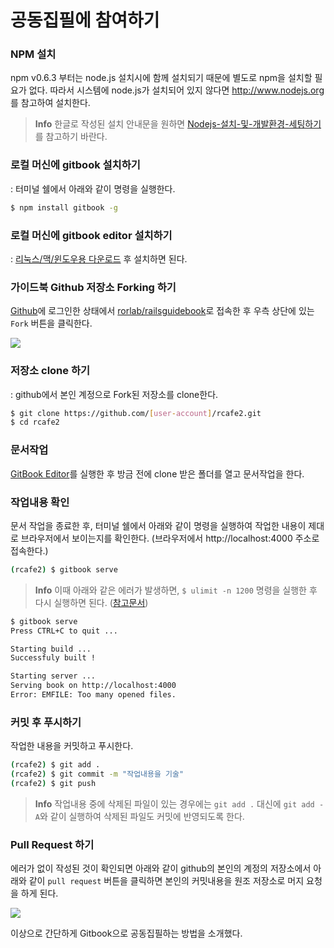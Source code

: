 # 공동집필에 참여하기

### NPM 설치

npm v0.6.3 부터는 node.js 설치시에 함께 설치되기 때문에 별도로 npm을 설치할 필요가 없다. 따라서 시스템에 node.js가 설치되어 있지 않다면 http://www.nodejs.org 를 참고하여 설치한다.

> **Info** 한글로 작성된 설치 안내문을 원하면  [Nodejs-설치-및-개발환경-세팅하기](http://inspiredjw.tistory.com/entry/Nodejs-설치-및-개발환경-세팅하기)를 참고하기 바란다.


### 로컬 머신에 gitbook 설치하기

: 터미널 쉘에서 아래와 같이 명령을 실행한다.

```bash
$ npm install gitbook -g
```

### 로컬 머신에 gitbook editor 설치하기

: [리눅스/맥/윈도우용 다운로드](https://github.com/GitbookIO/editor/releases) 후 설치하면 된다.

### 가이드북 Github 저장소 Forking 하기

[Github](https://github.com)에 로그인한 상태에서 [rorlab/railsguidebook](https://github.com/rorlab/railsguidebook)로 접속한 후 우측 상단에 있는 `Fork` 버튼을 클릭한다.

![](http://i1373.photobucket.com/albums/ag392/rorlab/Photobucket%20Desktop%20-%20RORLAB/rcafe/2016-12-22_20-12-10_zpsxnmtoly0.png)


### 저장소 clone 하기

: github에서 본인 계정으로 Fork된 저장소를 clone한다.

```bash
$ git clone https://github.com/[user-account]/rcafe2.git
$ cd rcafe2
```

### 문서작업

[GitBook Editor](https://github.com/GitbookIO/editor)를 실행한 후 방금 전에 clone 받은 폴더를 열고 문서작업을 한다.

### 작업내용 확인

문서 작업을 종료한 후, 터미널 쉘에서 아래와 같이 명령을 실행하여 작업한 내용이 제대로 브라우저에서 보이는지를 확인한다. (브라우저에서 http://localhost:4000 주소로 접속한다.)

```bash
(rcafe2) $ gitbook serve
```

> **Info** 이때 아래와 같은 에러가 발생하면, `$ ulimit -n 1200` 명령을 실행한 후 다시 실행하면 된다. ([참고문서](https://github.com/GitbookIO/gitbook/issues/214))

```bash
$ gitbook serve
Press CTRL+C to quit ...

Starting build ...
Successfuly built !

Starting server ...
Serving book on http://localhost:4000
Error: EMFILE: Too many opened files.
```


### 커밋 후 푸시하기

작업한 내용을 커밋하고 푸시한다.

```bash
(rcafe2) $ git add .
(rcafe2) $ git commit -m "작업내용을 기술"
(rcafe2) $ git push
```

> **Info** 작업내용 중에 삭제된 파일이 있는 경우에는 `git add .` 대신에 `git add -A`와 같이 실행하여 삭제된 파일도 커밋에 반영되도록 한다.


### Pull Request 하기

에러가 없이 작성된 것이 확인되면 아래와 같이 github의 본인의 계정의 저장소에서 아래와 같이 `pull request` 버튼을 클릭하면 본인의 커밋내용을 원조 저장소로 머지 요청을 하게 된다.

![](http://i1373.photobucket.com/albums/ag392/rorlab/Photobucket%20Desktop%20-%20RORLAB/2014-05-18_20-24-41_zpsac3702ad.png)

이상으로 간단하게 Gitbook으로 공동집필하는 방법을 소개했다.

